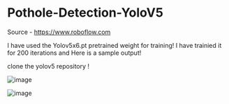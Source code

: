 # Pothole-Detection-YoloV5

Source - https://www.roboflow.com

I have used the Yolov5x6.pt pretrained weight for training! I have trainied it for 200 iterations and Here is a sample output! 

clone the yolov5 repository ! 

![image](https://user-images.githubusercontent.com/20862520/156115286-8c84befa-a168-4086-afcd-06aa142c0cfb.png)

![image](https://user-images.githubusercontent.com/20862520/156138520-e6f521b1-d2c6-4e7a-b85e-f5d4fcc9891b.png)

